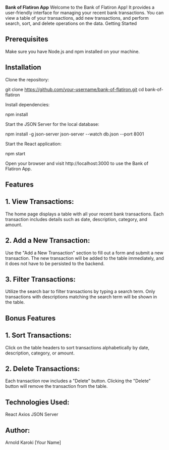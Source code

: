 **Bank of Flatiron App**
Welcome to the Bank of Flatiron App! It provides a user-friendly interface for managing your recent bank transactions.
You can view a table of your transactions, add new transactions, and perform search, sort, and delete operations on the data.
Getting Started
## Prerequisites ##
Make sure you have Node.js and npm installed on your machine.

## Installation ##
Clone the repository:

git clone https://github.com/your-username/bank-of-flatiron.git
cd bank-of-flatiron

Install dependencies:

npm install

Start the JSON Server for the local database:

npm install -g json-server
json-server --watch db.json --port 8001

Start the React application:

npm start

Open your browser and visit http://localhost:3000 to use the Bank of Flatiron App.
## Features ##

## 1. View Transactions: ##
The home page displays a table with all your recent bank transactions.
Each transaction includes details such as date, description, category, and amount.
## 2. Add a New Transaction:
Use the "Add a New Transaction" section to fill out a form and submit a new transaction.
The new transaction will be added to the table immediately, and it does not have to be persisted to the backend.
## 3. Filter Transactions:
Utilize the search bar to filter transactions by typing a search term.
Only transactions with descriptions matching the search term will be shown in the table.
## Bonus Features ##

## 1. Sort Transactions:
Click on the table headers to sort transactions alphabetically by date, description, category, or amount.
## 2. Delete Transactions:
Each transaction row includes a "Delete" button.
Clicking the "Delete" button will remove the transaction from the table.
## Technologies Used:
React
Axios
JSON Server

## Author:
Arnold Karoki
[Your Name]
